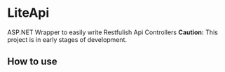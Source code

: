 # LiteApi
ASP.NET Wrapper to easily write Restfulish Api Controllers
**Caution:** This project is in early stages of development.
## How to use
